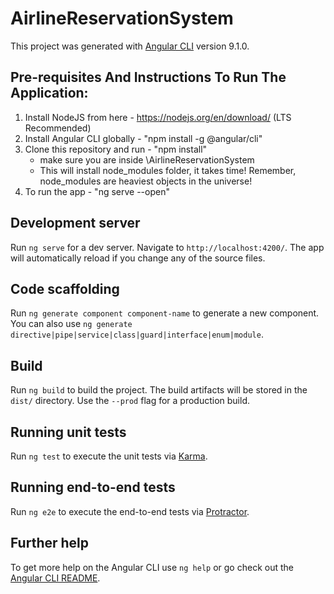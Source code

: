# AirlineReservationSystem

This project was generated with [Angular CLI](https://github.com/angular/angular-cli) version 9.1.0.

## Pre-requisites And Instructions To Run The Application:

1. Install NodeJS from here - https://nodejs.org/en/download/   (LTS Recommended)
2. Install Angular CLI globally - "npm install -g @angular/cli"
3. Clone this repository and run - "npm install"   
   - make sure you are inside \AirlineReservationSystem
   - This will install node_modules folder, it takes time! Remember, node_modules are heaviest objects in the universe!
4. To run the app - "ng serve --open"


## Development server

Run `ng serve` for a dev server. Navigate to `http://localhost:4200/`. The app will automatically reload if you change any of the source files.

## Code scaffolding

Run `ng generate component component-name` to generate a new component. You can also use `ng generate directive|pipe|service|class|guard|interface|enum|module`.

## Build

Run `ng build` to build the project. The build artifacts will be stored in the `dist/` directory. Use the `--prod` flag for a production build.

## Running unit tests

Run `ng test` to execute the unit tests via [Karma](https://karma-runner.github.io).

## Running end-to-end tests

Run `ng e2e` to execute the end-to-end tests via [Protractor](http://www.protractortest.org/).

## Further help

To get more help on the Angular CLI use `ng help` or go check out the [Angular CLI README](https://github.com/angular/angular-cli/blob/master/README.md).
